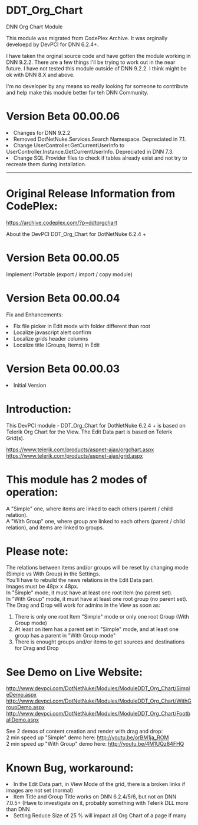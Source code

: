 

# DDT_Org_Chart
DNN Org Chart Module

This module was migrated from CodePlex Archive.
It was orginally develoepd by DevPCI for DNN 6.2.4+.

I have taken the orginal source code and have gotten the module working in DNN 9.2.2. There are a few things I'll be trying to work out in the near future. I have not tested this module outside of DNN 9.2.2. I think might be ok with DNN 8.X and above.

I'm no developer by any means so really looking for someone to contribute and help make this module better for teh DNN Community.

# Version Beta 00.00.06
<li>Changes for DNN 9.2.2</li>
<li>Removed DotNetNuke.Services.Search Namespace. Depreciated in 7.1.</li>
<li>Change UserController.GetCurrentUserInfo to UserController.Instance.GetCurrentUserInfo. Depreciated in DNN 7.3.</li>
<li>Change SQL Provider files to check if tables already exist and not try to recreate them during installation.</li>

<hr>

# Original Release Information from CodePlex:
https://archive.codeplex.com/?p=ddtorgchart

About the DevPCI DDT_Org_Chart for DotNetNuke 6.2.4 +

# Version Beta 00.00.05

Implement IPortable (export / import / copy module)

# Version Beta 00.00.04

Fix and Enhancements:

<li>Fix file picker in Edit mode with folder different than root</li>
<li>Localize javascript alert confirm</li>
<li>Localize grids header columns</li>
<li>Localize title (Groups, Items) in Edit</li>

# Version Beta 00.00.03
  <li>Initial Version</li>

# Introduction:

This DevPCI module - DDT_Org_Chart for DotNetNuke 6.2.4 + is based on Telerik Org Chart for the View. The Edit Data part is based on Telerik Grid(s).</br>

<a href>https://www.telerik.com/products/aspnet-ajax/orgchart.aspx</a></br>
<a href>https://www.telerik.com/products/aspnet-ajax/grid.aspx</a>

# This module has 2 modes of operation:
A "Simple" one, where items are linked to each others (parent / child relation).</br>
A "With Group" one, where group are linked to each others (parent / child relation), and items are linked to groups.</br>

# Please note:
The relations between items and/or groups will be reset by changing mode (Simple vs With Group) in the Settings.</br>
You'll have to rebuild the news relations in the Edit Data part.</br>
Images must be 48px x 48px.</br>
In "Simple" mode, it must have at least one root item (no parent set).</br>
In "With Group" mode, it must have at least one root group (no parent set).</br>
The Drag and Drop will work for admins in the View as soon as: 
<ol>
  <li>There is only one root Item "Simple" mode or only one root Group (With Group mode)</li>
  <li>At least on item has a parent set in "Simple" mode, and at least one group has a parent in "With Group mode"</li>
  <li>There is enought groups and/or items to get sources and destinations for Drag and Drop</li>
</ol> 

# See Demo on Live Website:
http://www.devpci.com/DotNetNuke/Modules/ModuleDDT_Org_Chart/SimpleDemo.aspx
http://www.devpci.com/DotNetNuke/Modules/ModuleDDT_Org_Chart/WithGroupDemo.aspx
http://www.devpci.com/DotNetNuke/Modules/ModuleDDT_Org_Chart/FootballDemo.aspx
 

See 2 demos of content creation and render with drag and drop:</br>
2 min speed up "Simple" demo here: http://youtu.be/orBM1ja_ROM</br>
2 min speed up "With Group" demo here: http://youtu.be/4M1UQz84FHQ</br>

# Known Bug, workaround:
<li>In the Edit Data part, in View Mode of the grid, there is a broken links if images are not set (normal)</li>
<li>Item Title and Group Title works on DNN 6.2.4/5/6, but not on DNN 7.0.5+ (Have to investigate on it, probably something with Telerik DLL more than DNN</li>
<li>Setting Reduce Size of 25 % will impact all Org Chart of a page if many
